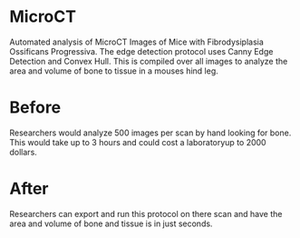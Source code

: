 # MicroCT
Automated analysis of MicroCT Images of Mice with Fibrodysiplasia Ossificans Progressiva. The edge detection protocol uses Canny Edge Detection and Convex Hull. This is compiled over all images to analyze the area and volume of bone to tissue in a mouses hind leg. 

# Before
Researchers would analyze 500 images per scan by hand looking for bone. This would take up to 3 hours and could cost a laboratoryup to 2000 dollars. 

# After
Researchers can export and run this protocol on there scan and have the area and volume of bone and tissue is in just seconds.

